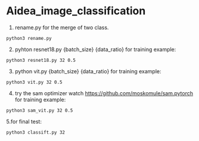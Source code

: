 # Aidea_image_classification

1. rename.py 
for the merge of two class.
```
python3 rename.py
```

2. pyhton resnet18.py {batch_size} {data_ratio}
for training
example:
```
python3 resnet18.py 32 0.5
```

3. python vit.py  {batch_size} {data_ratio}
for training
example:
```
python3 vit.py 32 0.5
```

4. try the sam optimizer
watch  https://github.com/moskomule/sam.pytorch
for training
example:
```
python3 sam_vit.py 32 0.5
```

5.for final test:
```
python3 classift.py 32
```
